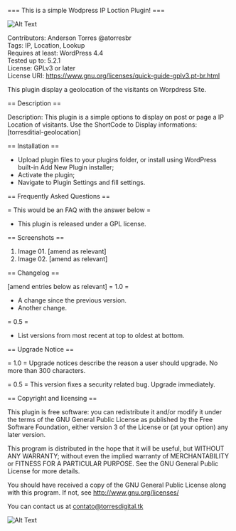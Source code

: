 === This is a simple Wodpress IP Loction Plugin! ===

![Alt Text](https://repository-images.githubusercontent.com/202057105/905c2900-be54-11e9-8df7-638979ead712)


Contributors: Anderson Torres @atorresbr <br/>
Tags: IP, Location, Lookup<br/>
Requires at least: WordPress 4.4<br/>
Tested up to: 5.2.1<br/>
License: GPLv3 or later<br/>
License URI: https://www.gnu.org/licenses/quick-guide-gplv3.pt-br.html

This plugin display a geolocation of the visitants on Worpdress Site.

== Description ==

Description: This plugin is a simple options to display on post or page a IP Location of visitants. Use the ShortCode to Display informations: [torresditial-geolocation]

== Installation ==

* Upload plugin files to your plugins folder, or install using WordPress built-in Add New Plugin installer;
* Activate the plugin;
* Navigate to Plugin Settings and fill settings.

== Frequently Asked Questions ==

= This would be an FAQ with the answer below =

* This plugin is released under a GPL license.

== Screenshots ==

1. Image 01. [amend as relevant]
2. Image 02. [amend as relevant]

== Changelog ==

[amend entries below as relevant]
= 1.0 =
* A change since the previous version.
* Another change.

= 0.5 =
* List versions from most recent at top to oldest at bottom.

== Upgrade Notice ==

= 1.0 =
Upgrade notices describe the reason a user should upgrade. No more than 300 characters.

= 0.5 =
This version fixes a security related bug. Upgrade immediately.

== Copyright and licensing ==

This plugin is free software: you can redistribute it and/or modify it under the terms of the GNU General Public License as published by the Free Software Foundation, either version 3 of the License or (at your option) any later version.

This program is distributed in the hope that it will be useful, but WITHOUT ANY WARRANTY; without even the implied warranty of MERCHANTABILITY or FITNESS FOR A PARTICULAR PURPOSE. See the GNU General Public License for more details.

You should have received a copy of the GNU General Public License along with this program. If not, see http://www.gnu.org/licenses/

You can contact us at contato@torresdigital.tk

![Alt Text](https://media.giphy.com/media/uJGN9fXkAqgiQ/giphy.gif)
